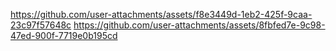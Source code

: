 https://github.com/user-attachments/assets/f8e3449d-1eb2-425f-9caa-23c97f57648c
https://github.com/user-attachments/assets/8fbfed7e-9c98-47ed-900f-7719e0b195cd
